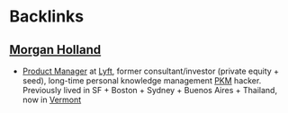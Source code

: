 
# Backlinks
## [Morgan Holland](<Morgan Holland.md>)
- [Product Manager](<Product Manager.md>) at [Lyft](<Lyft.md>), former consultant/investor (private equity + seed), long-time personal knowledge management [PKM](<PKM.md>) hacker. Previously lived in SF + Boston + Sydney + Buenos Aires + Thailand, now in [Vermont](<Vermont.md>)

